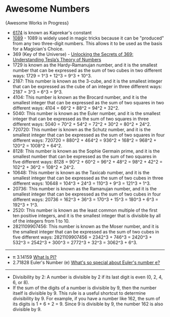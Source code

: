 # Awesome Numbers

{Awesome Works in Progress}

* [6174](https://en.wikipedia.org/wiki/6174_(number)) is known as Kaprekar's constant 
* [1089](https://en.wikipedia.org/wiki/1089_(number)) - 1089 is widely used in magic tricks because it can be "produced" from any two three-digit numbers. This allows it to be used as the basis for a Magician's Choice.
* 369 (Key of the Universe) - [Unlocking the Secrets of 369: Understanding Tesla’s Theory of Numbers](https://brandtamela.medium.com/unlocking-the-secrets-of-369-understanding-teslas-theory-of-numbers-6f051e482b2f)
* 1729 is known as the Hardy-Ramanujan number, and it is the smallest number that can be expressed as the sum of two cubes in two different ways: 1729 = 1^3 + 12^3 = 9^3 + 10^3.
* 2187: This number is known as the 3-cube, and it is the smallest integer that can be expressed as the cube of an integer in three different ways: 2187 = 3^3 = 6^3 = 9^3.
* 4104: This number is known as the Brocard number, and it is the smallest integer that can be expressed as the sum of two squares in two different ways: 4104 = 66^2 + 88^2 = 94^2 + 32^2.
* 5040: This number is known as the Euler number, and it is the smallest integer that can be expressed as the sum of two squares in three different ways: 5040 = 70^2 + 54^2 = 72^2 + 30^2 = 80^2 + 24^2.
* 720720: This number is known as the Schutz number, and it is the smallest integer that can be expressed as the sum of two squares in four different ways: 720720 = 880^2 + 464^2 = 936^2 + 168^2 = 968^2 + 120^2 = 1008^2 + 64^2.
* 8128: This number is known as the Sophie Germain prime, and it is the smallest number that can be expressed as the sum of two squares in five different ways: 8128 = 90^2 + 60^2 = 96^2 + 48^2 = 98^2 + 42^2 = 102^2 + 36^2 = 108^2 + 24^2.
* 10648: This number is known as the Taxicab number, and it is the smallest integer that can be expressed as the sum of two cubes in three different ways: 10648 = 104^3 + 24^3 = 110^3 + 9^3 = 121^3 + 1^3.
* 20736: This number is known as the Ramanujan number, and it is the smallest integer that can be expressed as the sum of two cubes in four different ways: 20736 = 162^3 + 36^3 = 170^3 + 15^3 = 180^3 + 6^3 = 192^3 + 1^3.
* 2520: This number is known as the least common multiple of the first ten positive integers, and it is the smallest integer that is divisible by all of the integers from 1 to 10.
* 2821109907456: This number is known as the Moser number, and it is the smallest integer that can be expressed as the sum of two cubes in five different ways: 2821109907456 = 2342^3 + 746^3 = 2420^3 + 532^3 = 2542^3 + 300^3 = 2772^3 + 32^3 = 3062^3 + 6^3.
-----

* π 3.14159 [What Is PI?](https://www.youtube.com/watch?v=cC0fZ_lkFpQ)
* 2.71828 Euler's Number (e) [What's so special about Euler's number e?](https://www.youtube.com/watch?v=m2MIpDrF7Es)

-----
* Divisibility by 2: A number is divisible by 2 if its last digit is even (0, 2, 4, 6, or 8).
* If the sum of the digits of a number is divisible by 9, then the number itself is divisible by 9. This rule is a useful shortcut to determine divisibility by 9. For example, if you have a number like 162, the sum of its digits is 1 + 6 + 2 = 9. Since 9 is divisible by 9, the number 162 is also divisible by 9. 
